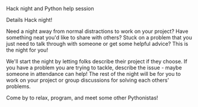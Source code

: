 Hack night and Python help session

Details
Hack night!

Need a night away from normal distractions to work on your project? Have something neat you'd like to share with others? Stuck on a problem that you just need to talk through with someone or get some helpful advice? This is the night for you!

We'll start the night by letting folks describe their project if they choose. If you have a problem you are trying to tackle, describe the issue - maybe someone in attendance can help! The rest of the night will be for you to work on your project or group discussions for solving each others' problems.

Come by to relax, program, and meet some other Pythonistas!
